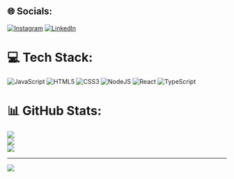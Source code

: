 
## 🌐 Socials:
[![Instagram](https://img.shields.io/badge/Instagram-%23E4405F.svg?logo=Instagram&logoColor=white)](https://instagram.com/euaday_/) [![LinkedIn](https://img.shields.io/badge/LinkedIn-%230077B5.svg?logo=linkedin&logoColor=white)](https://linkedin.com/in/dayane-araujo-dev/) 

# 💻 Tech Stack:
![JavaScript](https://img.shields.io/badge/javascript-%23323330.svg?style=for-the-badge&logo=javascript&logoColor=%23F7DF1E) ![HTML5](https://img.shields.io/badge/html5-%23E34F26.svg?style=for-the-badge&logo=html5&logoColor=white) ![CSS3](https://img.shields.io/badge/css3-%231572B6.svg?style=for-the-badge&logo=css3&logoColor=white) ![NodeJS](https://img.shields.io/badge/node.js-6DA55F?style=for-the-badge&logo=node.js&logoColor=white) ![React](https://img.shields.io/badge/react-%2320232a.svg?style=for-the-badge&logo=react&logoColor=%2361DAFB) ![TypeScript](https://img.shields.io/badge/typescript-%23007ACC.svg?style=for-the-badge&logo=typescript&logoColor=white)
# 📊 GitHub Stats:
![](https://github-readme-stats.vercel.app/api?username=devdayaraujo&theme=dark&hide_border=false&include_all_commits=false&count_private=false)<br/>
![](https://github-readme-streak-stats.herokuapp.com/?user=devdayaraujo&theme=dark&hide_border=false)<br/>
![](https://github-readme-stats.vercel.app/api/top-langs/?username=devdayaraujo&theme=dark&hide_border=false&include_all_commits=false&count_private=false&layout=compact)

---
[![](https://visitcount.itsvg.in/api?id=devdayaraujo&icon=0&color=12)](https://visitcount.itsvg.in)

<!-- Proudly created with GPRM ( https://gprm.itsvg.in ) -->
